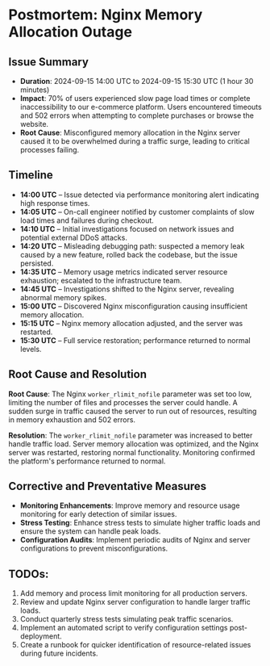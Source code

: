 # Postmortem: Nginx Memory Allocation Outage

## Issue Summary

- **Duration**: 2024-09-15 14:00 UTC to 2024-09-15 15:30 UTC (1 hour 30 minutes)
- **Impact**: 70% of users experienced slow page load times or complete inaccessibility to our e-commerce platform. Users encountered timeouts and 502 errors when attempting to complete purchases or browse the website.
- **Root Cause**: Misconfigured memory allocation in the Nginx server caused it to be overwhelmed during a traffic surge, leading to critical processes failing.

## Timeline

- **14:00 UTC** – Issue detected via performance monitoring alert indicating high response times.
- **14:05 UTC** – On-call engineer notified by customer complaints of slow load times and failures during checkout.
- **14:10 UTC** – Initial investigations focused on network issues and potential external DDoS attacks.
- **14:20 UTC** – Misleading debugging path: suspected a memory leak caused by a new feature, rolled back the codebase, but the issue persisted.
- **14:35 UTC** – Memory usage metrics indicated server resource exhaustion; escalated to the infrastructure team.
- **14:45 UTC** – Investigations shifted to the Nginx server, revealing abnormal memory spikes.
- **15:00 UTC** – Discovered Nginx misconfiguration causing insufficient memory allocation.
- **15:15 UTC** – Nginx memory allocation adjusted, and the server was restarted.
- **15:30 UTC** – Full service restoration; performance returned to normal levels.

## Root Cause and Resolution

**Root Cause**: The Nginx `worker_rlimit_nofile` parameter was set too low, limiting the number of files and processes the server could handle. A sudden surge in traffic caused the server to run out of resources, resulting in memory exhaustion and 502 errors.

**Resolution**: The `worker_rlimit_nofile` parameter was increased to better handle traffic load. Server memory allocation was optimized, and the Nginx server was restarted, restoring normal functionality. Monitoring confirmed the platform's performance returned to normal.

## Corrective and Preventative Measures

- **Monitoring Enhancements**: Improve memory and resource usage monitoring for early detection of similar issues.
- **Stress Testing**: Enhance stress tests to simulate higher traffic loads and ensure the system can handle peak loads.
- **Configuration Audits**: Implement periodic audits of Nginx and server configurations to prevent misconfigurations.

## TODOs:

1. Add memory and process limit monitoring for all production servers.
2. Review and update Nginx server configuration to handle larger traffic loads.
3. Conduct quarterly stress tests simulating peak traffic scenarios.
4. Implement an automated script to verify configuration settings post-deployment.
5. Create a runbook for quicker identification of resource-related issues during future incidents.
